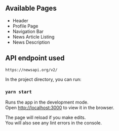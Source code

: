 ## Available Pages

- Header
- Profile Page
- Navigation Bar
- News Article Listing
- News Description

## API endpoint used

`https://newsapi.org/v2/`

In the project directory, you can run:

### `yarn start`

Runs the app in the development mode.\
Open [http://localhost:3000](http://localhost:3000) to view it in the browser.

The page will reload if you make edits.\
You will also see any lint errors in the console.
